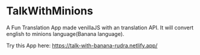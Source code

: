 # TalkWithMinions
 A Fun Translation App made venillaJS with an translation API. It will convert english to minions language(Banana language).
 
 Try this App here: 
 https://talk-with-banana-rudra.netlify.app/
